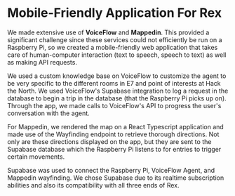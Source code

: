 # Mobile-Friendly Application For Rex

We made extensive use of **VoiceFlow** and **Mappedin**. This provided a significant challenge since these services could not efficiently be run on a Raspberry Pi, so we created a mobile-friendly web application that takes care of human-computer interaction (text to speech, speech to text) as well as making API requests.

We used a custom knowledge base on VoiceFlow to customize the agent to be very specific to the different rooms in E7 and point of interests at Hack the North. We used VoiceFlow's Supabase integration to log a request in the database to begin a trip in the database (that the Raspberry Pi picks up on). Through the app, we made calls to VoiceFlow's API to progress the user's conversation with the agent.

For Mappedin, we rendered the map on a React Typescript application and made use of the Wayfinding endpoint to retrieve thorough directions. Not only are these directions displayed on the app, but they are sent to the Supabase database which the Raspberry Pi listens to for entries to trigger certain movements.

Supabase was used to connect the Raspberry Pi, VoiceFlow Agent, and Mappedin wayfinding. We chose Supabase due to its realtime subscription abilities and also its compatibility with all three ends of Rex.

